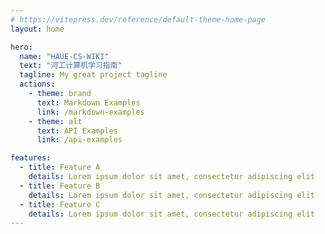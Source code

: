 ```yaml
---
# https://vitepress.dev/reference/default-theme-home-page
layout: home

hero:
  name: "HAUE-CS-WIKI"
  text: "河工计算机学习指南"
  tagline: My great project tagline
  actions:
    - theme: brand
      text: Markdown Examples
      link: /markdown-examples
    - theme: alt
      text: API Examples
      link: /api-examples

features:
  - title: Feature A
    details: Lorem ipsum dolor sit amet, consectetur adipiscing elit
  - title: Feature B
    details: Lorem ipsum dolor sit amet, consectetur adipiscing elit
  - title: Feature C
    details: Lorem ipsum dolor sit amet, consectetur adipiscing elit
---
```


